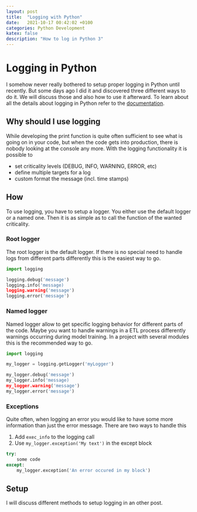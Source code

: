 ```yaml
---
layout: post
title:  "Logging with Python"
date:   2021-10-17 00:42:02 +0100
categories: Python Development
katex: false
description: "How to log in Python 3"
---
```

# Logging in Python

I somehow never really bothered to setup proper logging in Python until recently. But some days ago I did it and discovered three different ways to do it. We will discuss those and also how to use it afterward. To learn about all the details about logging in Python refer to the [documentation](https://docs.python.org/3/library/logging.html).

## Why should I use logging

While developing the print function is quite often sufficient to see what is going on in your code, but when the code gets into production, there is nobody looking at the console any more. With the logging functionality it is possible to 

- set criticality levels (DEBUG, INFO, WARNING, ERROR, etc)
- define multiple targets for a log
- custom format the message (incl. time stamps)

## How

To use logging, you have to setup a logger. You either use the default logger or a named one. Then it is as simple as to call the function of the wanted criticality.

### Root logger

The root logger is the default logger. If there is no special need to handle logs from different parts differently this is the easiest way to go.

```python
import logging

logging.debug('message')
logging.info('message)
logging.warning('message')
logging.error('message')
```

### Named logger

Named logger allow to get specific logging behavior for different parts of the code. Maybe you want to handle warnings in a ETL process differently warnings occurring during model training. In a project with several modules this is the recommended way to go. 

```python
import logging

my_logger = logging.getLogger('myLogger')

my_logger.debug('message')
my_logger.info('message)
my_logger.warning('message')
my_logger.error('message')
```

### Exceptions

Quite often, when logging an error you would like to have some more information than just the error message. There are two ways to handle this

1. Add `exec_info` to the logging call
2. Use `my_logger.exception('My text')` in the except block

```python
try:
    some code
except:
    my_logger.exception('An error occured in my block')    
```

## Setup

I will discuss different methods to setup logging in an other post.